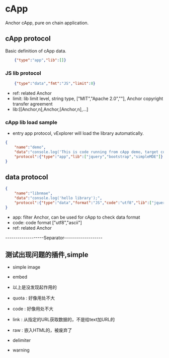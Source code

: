 # cApp
Anchor cApp, pure on chain application.


## cApp protocol

Basic definition of cApp data.
```JSON
    {"type":"app","lib":[]}
```

### JS lib protocol

```JSON
    {"type":"data","fmt":"JS","limit":0}
```

- ref: related Anchor
- limit: lib limit level, string type, ["MIT","Apache 2.0",""], Anchor copyright transfer agreement
- lib:[[Anchor,n],Anchor,[Anchor,n],...]

### cApp lib load sample

- entry app protocol, vExplorer will load the library automatically.
  
```JSON
{
    "name":"demo",
    "data":"console.log('This is code running from cApp demo, target container:'+con);console.log(agent);",
    "protocol":{"type":"app","lib":["jquery","bootstrap","simpleMDE"]}
} 
```

## data protocol

```JSON
{
    "name":"libnmae",
    "data":"console.log('hello library');",
    "protocol":{"type":"data","format":"JS","code":"utf8","lib":["jquery","testme"],"ext":["edit_header","edit_image","edit_block"]}
}  
```

- app: filter Anchor, can be used for cApp to check data format
- code: code format ["utf8","ascii"]
- ref: related Anchor

-------------------Separator-------------------

## 测试出现问题的插件,simple

- simple image
- embed


- 以上是没发现起作用的

- quota : 好像用处不大
- code : 好像用处不大
- link : 从指定的URL获取数据的，不是给text加URL的
- raw : 嵌入HTML的，被废弃了
- delimiter
- warning
  